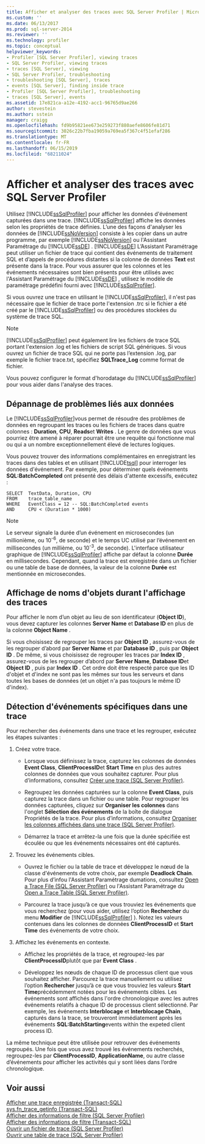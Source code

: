 ```yaml
---
title: Afficher et analyser des traces avec SQL Server Profiler | Microsoft Docs
ms.custom: ''
ms.date: 06/13/2017
ms.prod: sql-server-2014
ms.reviewer: ''
ms.technology: profiler
ms.topic: conceptual
helpviewer_keywords:
- Profiler [SQL Server Profiler], viewing traces
- SQL Server Profiler, viewing traces
- traces [SQL Server], viewing
- SQL Server Profiler, troubleshooting
- troubleshooting [SQL Server], traces
- events [SQL Server], finding inside trace
- Profiler [SQL Server Profiler], troubleshooting
- traces [SQL Server], events
ms.assetid: 17e821ca-a12e-4192-acc1-96765d9ae266
author: stevestein
ms.author: sstein
manager: craigg
ms.openlocfilehash: fd9b95821ee673e259273f880aefe8606fe81d71
ms.sourcegitcommit: 3026c22b7fba19059a769ea5f367c4f51efaf286
ms.translationtype: MT
ms.contentlocale: fr-FR
ms.lasthandoff: 06/15/2019
ms.locfileid: "68211024"
---
```

# <a name="view-and-analyze-traces-with-sql-server-profiler"></a>Afficher et analyser des traces avec SQL Server Profiler
  Utilisez [!INCLUDE[ssSqlProfiler](../../includes/sssqlprofiler-md.md)] pour afficher les données d'événement capturées dans une trace. [!INCLUDE[ssSqlProfiler](../../includes/sssqlprofiler-md.md)] affiche les données selon les propriétés de trace définies. L’une des façons d'analyser les données de [!INCLUDE[ssNoVersion](../../includes/ssnoversion-md.md)] consiste à les copier dans un autre programme, par exemple [!INCLUDE[ssNoVersion](../../includes/ssnoversion-md.md)] ou l'Assistant Paramétrage du [!INCLUDE[ssDE](../../includes/ssde-md.md)] . [!INCLUDE[ssDE](../../includes/ssde-md.md)] L’Assistant Paramétrage peut utiliser un fichier de trace qui contient des événements de traitement SQL et d’appels de procédures distantes si la colonne de données **Text** est présente dans la trace. Pour vous assurer que les colonnes et les événements nécessaires sont bien présents pour être utilisés avec l'Assistant Paramétrage du [!INCLUDE[ssDE](../../includes/ssde-md.md)] , utilisez le modèle de paramétrage prédéfini fourni avec [!INCLUDE[ssSqlProfiler](../../includes/sssqlprofiler-md.md)].  
  
 Si vous ouvrez une trace en utilisant le [!INCLUDE[ssSqlProfiler](../../includes/sssqlprofiler-md.md)], il n'est pas nécessaire que le fichier de trace porte l'extension .trc si le fichier a été créé par le [!INCLUDE[ssSqlProfiler](../../includes/sssqlprofiler-md.md)] ou des procédures stockées du système de trace SQL.  
  
> [!NOTE]  
>  [!INCLUDE[ssSqlProfiler](../../includes/sssqlprofiler-md.md)] peut également lire les fichiers de trace SQL portant l'extension .log et les fichiers de script SQL génériques. Si vous ouvrez un fichier de trace SQL qui ne porte pas l’extension .log, par exemple le fichier trace.txt, spécifiez **SQLTrace_Log** comme format de fichier.  
  
 Vous pouvez configurer le format d'horodatage du [!INCLUDE[ssSqlProfiler](../../includes/sssqlprofiler-md.md)] pour vous aider dans l'analyse des traces.  
  
## <a name="troubleshooting-data"></a>Dépannage de problèmes liés aux données  
 Le [!INCLUDE[ssSqlProfiler](../../includes/sssqlprofiler-md.md)]vous permet de résoudre des problèmes de données en regroupant les traces ou les fichiers de traces dans quatre colonnes : **Duration**, **CPU**, **Reads**et **Writes** . Le genre de données que vous pourriez être amené à réparer pourrait être une requête qui fonctionne mal ou qui a un nombre exceptionnellement élevé de lectures logiques.  
  
 Vous pouvez trouver des informations complémentaires en enregistrant les traces dans des tables et en utilisant [!INCLUDE[tsql](../../includes/tsql-md.md)] pour interroger les données d'événement. Par exemple, pour déterminer quels événements **SQL:BatchCompleted** ont présenté des délais d'attente excessifs, exécutez :  
  
```  
SELECT  TextData, Duration, CPU  
FROM    trace_table_name  
WHERE   EventClass = 12 -- SQL:BatchCompleted events  
AND     CPU < (Duration * 1000)  
```  
  
> [!NOTE]  
>  Le serveur signale la durée d’un événement en microsecondes (un millionième, ou 10<sup>-6</sup>, de seconde) et le temps UC utilisé par l’événement en millisecondes (un millième, ou 10<sup>-3</sup>, de seconde). L'interface utilisateur graphique de [!INCLUDE[ssSqlProfiler](../../includes/sssqlprofiler-md.md)] affiche par défaut la colonne **Durée** en millisecondes. Cependant, quand la trace est enregistrée dans un fichier ou une table de base de données, la valeur de la colonne **Durée** est mentionnée en microsecondes.  
  
## <a name="displaying-object-names-when-viewing-traces"></a>Affichage de noms d'objets durant l'affichage des traces  
 Pour afficher le nom d’un objet au lieu de son identificateur (**Object ID**), vous devez capturer les colonnes **Server Name** et **Database ID** en plus de la colonne **Object Name** .  
  
 Si vous choisissez de regrouper les traces par **Object ID** , assurez-vous de les regrouper d’abord par **Server Name** et par **Database ID** , puis par **Object ID** . De même, si vous choisissez de regrouper les traces par **Index ID** , assurez-vous de les regrouper d’abord par **Server Name**, **Database ID**et **Object ID** , puis par **Index ID** . Cet ordre doit être respecté parce que les ID d'objet et d'index ne sont pas les mêmes sur tous les serveurs et dans toutes les bases de données (et un objet n'a pas toujours le même ID d'index).  
  
## <a name="finding-specific-events-within-a-trace"></a>Détection d'événements spécifiques dans une trace  
 Pour rechercher des événements dans une trace et les regrouper, exécutez les étapes suivantes :  
  
1.  Créez votre trace.  
  
    -   Lorsque vous définissez la trace, capturez les colonnes de données **Event Class**, **ClientProcessID**et **Start Time** en plus des autres colonnes de données que vous souhaitez capturer. Pour plus d’informations, consultez [Créer une trace &#40;SQL Server Profiler&#41;](create-a-trace-sql-server-profiler.md).  
  
    -   Regroupez les données capturées sur la colonne **Event Class**, puis capturez la trace dans un fichier ou une table. Pour regrouper les données capturées, cliquez sur **Organiser les colonnes** dans l'onglet **Sélection des événements** de la boîte de dialogue Propriétés de la trace. Pour plus d’informations, consultez [Organiser les colonnes affichées dans une trace &#40;SQL Server Profiler&#41;](organize-columns-displayed-in-a-trace-sql-server-profiler.md).  
  
    -   Démarrez la trace et arrêtez-la une fois que la durée spécifiée est écoulée ou que les événements nécessaires ont été capturés.  
  
2.  Trouvez les événements cibles.  
  
    -   Ouvrez le fichier ou la table de trace et développez le nœud de la classe d'événements de votre choix, par exemple **Deadlock Chain**. Pour plus d’infou l'Assistant Paramétrage dumations, consultez [Open a Trace File &#40;SQL Server Profiler&#41;](open-a-trace-file-sql-server-profiler.md) ou l'Assistant Paramétrage du [Open a Trace Table &#40;SQL Server Profiler&#41;](open-a-trace-table-sql-server-profiler.md).  
  
    -   Parcourez la trace jusqu’à ce que vous trouviez les événements que vous recherchez (pour vous aider, utilisez l’option **Rechercher** du menu **Modifier** de [!INCLUDE[ssSqlProfiler](../../includes/sssqlprofiler-md.md)] ). Notez les valeurs contenues dans les colonnes de données **ClientProcessID** et **Start Time** des événements de votre choix.  
  
3.  Affichez les événements en contexte.  
  
    -   Affichez les propriétés de la trace, et regroupez-les par **ClientProcessID**plutôt que par **Event Class** .  
  
    -   Développez les nœuds de chaque ID de processus client que vous souhaitez afficher. Parcourez la trace manuellement ou utilisez l’option **Rechercher** jusqu’à ce que vous trouviez les valeurs **Start Time**précédemment notées pour les événements cibles. Les événements sont affichés dans l'ordre chronologique avec les autres événements relatifs à chaque ID de processus client sélectionné. Par exemple, les événements **Interblocage** et **Interblocage Chain**, capturés dans la trace, se trouveront immédiatement après les événements **SQL:BatchStarting**events within the expeted client process ID.  
  
 La même technique peut être utilisée pour retrouver des événements regroupés. Une fois que vous avez trouvé les événements recherchés, regroupez-les par **ClientProcessID**, **ApplicationName**, ou autre classe d’événements pour afficher les activités qui y sont liées dans l’ordre chronologique.  
  
## <a name="see-also"></a>Voir aussi  
 [Afficher une trace enregistrée &#40;Transact-SQL&#41;](../../relational-databases/sql-trace/view-a-saved-trace-transact-sql.md)   
 [sys.fn_trace_getinfo &#40;Transact-SQL&#41;](/sql/relational-databases/system-functions/sys-fn-trace-getinfo-transact-sql)   
 [Afficher des informations de filtre &#40;SQL Server Profiler&#41;](view-filter-information-sql-server-profiler.md)   
 [Afficher des informations de filtre &#40;Transact-SQL&#41;](../../relational-databases/sql-trace/view-filter-information-transact-sql.md)   
 [Ouvrir un fichier de trace &#40;SQL Server Profiler&#41;](open-a-trace-file-sql-server-profiler.md)   
 [Ouvrir une table de trace &#40;SQL Server Profiler&#41;](open-a-trace-table-sql-server-profiler.md)  
  
  

